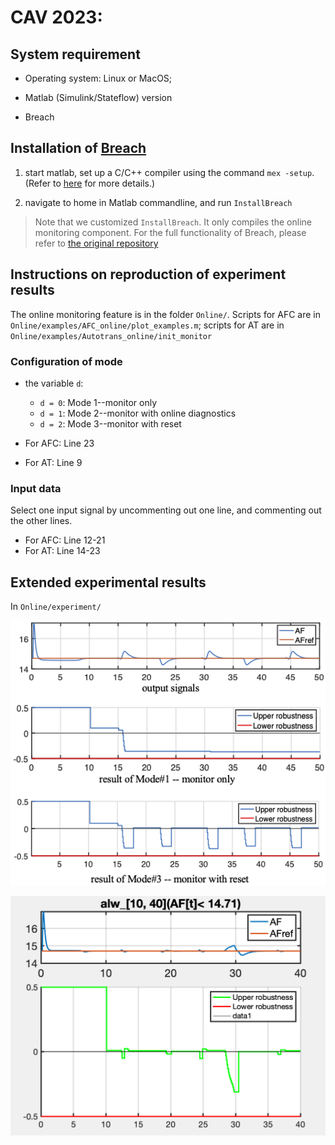 # CAV 2023:

## System requirement

- Operating system: Linux or MacOS;

- Matlab (Simulink/Stateflow) version

- Breach

## Installation of [Breach](https://github.com/decyphir/breach)

 1. start matlab, set up a C/C++ compiler using the command `mex -setup`. (Refer to [here](https://www.mathworks.com/help/matlab/matlab_external/changing-default-compiler.html) for more details.)
  
 2. navigate to home in Matlab commandline, and run `InstallBreach`
  > Note that we customized `InstallBreach`. It only compiles the online monitoring component. For the full functionality of Breach, please refer to [the original repository](https://github.com/decyphir/breach)

## Instructions on reproduction of experiment results
 
 The online monitoring feature is in the folder `Online/`. Scripts for AFC are in `Online/examples/AFC_online/plot_examples.m`; scripts for AT are in `Online/examples/Autotrans_online/init_monitor`
 
### Configuration of mode

- the variable `d`:
  - `d = 0`: Mode 1--monitor only
  - `d = 1`: Mode 2--monitor with online diagnostics
  - `d = 2`: Mode 3--monitor with reset

- For AFC: Line 23
- For AT: Line 9

### Input data

Select one input signal by uncommenting out one line, and commenting out the other lines.

- For AFC: Line 12-21
- For AT: Line 14-23

## Extended experimental results

In `Online/experiment/`

![experiment in paper](/Online/experiment/effect.png)

![another example](/Online/experiment/case2.png)
